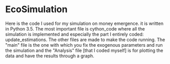 # EcoSimulation
Here is the code I used for my simulation on money emergence.
it is written in Python 3.5.
The most important file is cython_code where all the simulation is implemented and especially the part I entirely coded:
update_estimations.
The other files are made to make the code running.
The "main" file is the one with which you fix the exogenous parameters and run the simulation and the "Analysis" file [that I coded myself] is for plotting the data and have the results through a graph.
